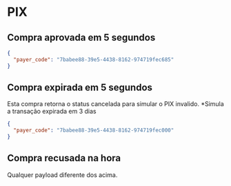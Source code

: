# PIX

## Compra aprovada em 5 segundos

```json
{
  "payer_code": "7babee88-39e5-4438-8162-974719fec685"
}
```

## Compra expirada em 5 segundos

Esta compra retorna o status cancelada para simular o PIX invalido.
*Simula a transação expirada em 3 dias

```json
{
  "payer_code": "7babee88-39e5-4438-8162-974719fec000"
}
```

## Compra recusada na hora

Qualquer payload diferente dos acima.